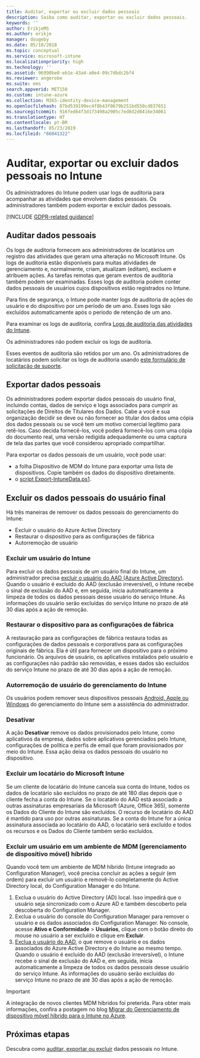 ```yaml
---
title: Auditar, exportar ou excluir dados pessoais
description: Saiba como auditar, exportar ou excluir dados pessoais.
keywords: ''
author: ErikjeMS
ms.author: erikje
manager: dougeby
ms.date: 05/18/2018
ms.topic: conceptual
ms.service: microsoft-intune
ms.localizationpriority: high
ms.technology: ''
ms.assetid: 96990be0-eb1e-43a4-a0e4-09c7dbdc2bf4
ms.reviewer: angerobe
ms.suite: ems
search.appverid: MET150
ms.custom: intune-azure
ms.collection: M365-identity-device-management
ms.openlocfilehash: 87bd539199ec4f8b43f0679b251bd550cd837651
ms.sourcegitcommit: 916fed64f3d173498a2905c7ed8d2d6416e34061
ms.translationtype: HT
ms.contentlocale: pt-BR
ms.lasthandoff: 05/23/2019
ms.locfileid: "66041322"
---
```

# <a name="audit-export-or-delete-personal-data-in-intune"></a>Auditar, exportar ou excluir dados pessoais no Intune

Os administradores do Intune podem usar logs de auditoria para acompanhar as atividades que envolvem dados pessoais. Os administradores também podem exportar e excluir dados pessoais.

[!INCLUDE [GDPR-related guidance](./includes/gdpr-intro-sentence.md)]

## <a name="audit-personal-data"></a>Auditar dados pessoais

Os logs de auditoria fornecem aos administradores de locatários um registro das atividades que geram uma alteração no Microsoft Intune. Os logs de auditoria estão disponíveis para muitas atividades de gerenciamento e, normalmente, criam, atualizam (editam), excluem e atribuem ações. As tarefas remotas que geram eventos de auditoria também podem ser examinadas. Esses logs de auditoria podem conter dados pessoais de usuários cujos dispositivos estão registrados no Intune.  

Para fins de segurança, o Intune pode manter logs de auditoria de ações do usuário e do dispositivo por um período de um ano. Esses logs são excluídos automaticamente após o período de retenção de um ano.

Para examinar os logs de auditoria, confira [Logs de auditoria das atividades do Intune](monitor-audit-logs.md). 

Os administradores não podem excluir os logs de auditoria.

Esses eventos de auditoria são retidos por um ano. Os administradores de locatários podem solicitar os logs de auditoria usando [este formulário de solicitação de suporte](https://privacy.microsoft.com/en-US/privacy-questions?).

## <a name="export-personal-data"></a>Exportar dados pessoais

Os administradores podem exportar dados pessoais do usuário final, incluindo contas, dados de serviço e logs associados para cumprir as solicitações de Direitos de Titulares dos Dados. Cabe a você e sua organização decidir se deve ou não fornecer ao titular dos dados uma cópia dos dados pessoais ou se você tem um motivo comercial legítimo para retê-los. Caso decida fornecê-los, você poderá fornecê-los com uma cópia do documento real, uma versão redigida adequadamente ou uma captura de tela das partes que você considerou apropriado compartilhar.

Para exportar os dados pessoais de um usuário, você pode usar: 
- a folha Dispositivo de MDM do Intune para exportar uma lista de dispositivos. Copie também os dados do dispositivo diretamente.
- o [script Export-IntuneData.ps1](https://aka.ms/intunedataexport).

## <a name="delete-end-user-personal-data"></a>Excluir os dados pessoais do usuário final

Há três maneiras de remover os dados pessoais do gerenciamento do Intune:
- Excluir o usuário do Azure Active Directory
- Restaurar o dispositivo para as configurações de fábrica
- Autorremoção de usuário

### <a name="delete-a-user-from-intune"></a>Excluir um usuário do Intune

Para excluir os dados pessoais de um usuário final do Intune, um administrador precisa [excluir o usuário do AAD (Azure Active Directory)](https://docs.microsoft.com/azure/active-directory/add-users-azure-active-directory.md#delete-users-from-azure-ad). Quando o usuário é excluído do AAD (exclusão irreversível), o Intune recebe o sinal de exclusão do AAD e, em seguida, inicia automaticamente a limpeza de todos os dados pessoais desse usuário do serviço Intune. As informações do usuário serão excluídas do serviço Intune no prazo de até 30 dias após a ação de remoção.

### <a name="reset-device-to-factory-settings"></a>Restaurar o dispositivo para as configurações de fábrica
A restauração para as configurações de fábrica restaura todas as configurações de dados pessoais e corporativos para as configurações originais de fábrica. Ela é útil para fornecer um dispositivo para o próximo funcionário. Os arquivos de usuário, os aplicativos instalados pelo usuário e as configurações não padrão são removidas, e esses dados são excluídos do serviço Intune no prazo de até 30 dias após a ação de remoção.

### <a name="user-self-removal-from-intune-management"></a>Autorremoção de usuário do gerenciamento do Intune
Os usuários podem remover seus dispositivos pessoais [Android, Apple ou Windows](https://docs.microsoft.com/intune-user-help/unenroll-your-device-from-intune-android.md) do gerenciamento do Intune sem a assistência do administrador.   

### <a name="retire"></a>Desativar
A ação **Desativar** remove os dados provisionados pelo Intune, como aplicativos da empresa, dados sobre aplicativos gerenciados pelo Intune, configurações de política e perfis de email que foram provisionados por meio do Intune. Essa ação deixa os dados pessoais do usuário no dispositivo.

### <a name="delete-a-tenant-from-microsoft-intune"></a>Excluir um locatário do Microsoft Intune

Se um cliente de locatário do Intune cancela sua conta do Intune, todos os dados de locatário são excluídos no prazo de até 180 dias depois que o cliente fecha a conta do Intune. Se o locatário do AAD está associado a outras assinaturas empresariais da Microsoft (Azure, Office 365), somente os Dados do Cliente do Intune são excluídos. O recurso de locatário do AAD é mantido para uso por outras assinaturas. Se a conta do Intune for a única assinatura associada ao locatário do AAD, o locatário será excluído e todos os recursos e os Dados do Cliente também serão excluídos.

### <a name="delete-a-user-in-a-hybrid-mobile-device-management-mdm-environment"></a>Excluir um usuário em um ambiente de MDM (gerenciamento de dispositivo móvel) híbrido
Quando você tem um ambiente de MDM híbrido (Intune integrado ao Configuration Manager), você precisa concluir as ações a seguir (em ordem) para excluir um usuário e removê-lo completamente do Active Directory local, do Configuration Manager e do Intune.

1. Exclua o usuário do Active Directory (AD) local. Isso impedirá que o usuário seja sincronizado com o Azure AD e também descoberto pela descoberta do Configuration Manager. 
2. Exclua o usuário do console do Configuration Manager para remover o usuário e os dados associados do Configuration Manager. No console, acesse **Ativo e Conformidade** > **Usuários**, clique com o botão direito do mouse no usuário a ser excluído e clique em **Excluir**.
3. [Exclua o usuário do AAD](https://docs.microsoft.com/azure/active-directory/add-users-azure-active-directory.md#delete-users-from-azure-ad), o que remove o usuário e os dados associados do Azure Active Directory e do Intune ao mesmo tempo. Quando o usuário é excluído do AAD (exclusão irreversível), o Intune recebe o sinal de exclusão do AAD e, em seguida, inicia automaticamente a limpeza de todos os dados pessoais desse usuário do serviço Intune. As informações do usuário serão excluídas do serviço Intune no prazo de até 30 dias após a ação de remoção.

> [!Important]
>A integração de novos clientes MDM híbridos foi preterida. Para obter mais informações, confira a postagem no blog [Migrar do Gerenciamento de dispositivo móvel híbrido para o Intune no Azure](https://techcommunity.microsoft.com/t5/Intune-Customer-Success/Move-from-Hybrid-Mobile-Device-Management-to-Intune-on-Azure/ba-p/280150).

## <a name="next-steps"></a>Próximas etapas

Descubra como [auditar, exportar ou excluir](privacy-data-audit-export-delete.md) dados pessoais no Intune.
